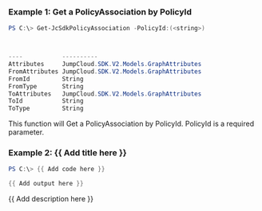 ### Example 1: Get a PolicyAssociation by PolicyId
```powershell
PS C:\> Get-JcSdkPolicyAssociation -PolicyId:(<string>)



----           ----------
Attributes     JumpCloud.SDK.V2.Models.GraphAttributes
FromAttributes JumpCloud.SDK.V2.Models.GraphAttributes
FromId         String
FromType       String
ToAttributes   JumpCloud.SDK.V2.Models.GraphAttributes
ToId           String
ToType         String


```

This function will Get a PolicyAssociation by PolicyId. PolicyId is a required parameter.

### Example 2: {{ Add title here }}
```powershell
PS C:\> {{ Add code here }}

{{ Add output here }}
```

{{ Add description here }}

